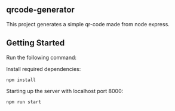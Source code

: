 ## qrcode-generator
This project generates a simple qr-code made from node express.

## Getting Started
Run the following command:

Install required dependencies:
```
npm install
```

Starting up the server with localhost port 8000:
```
npm run start
```
